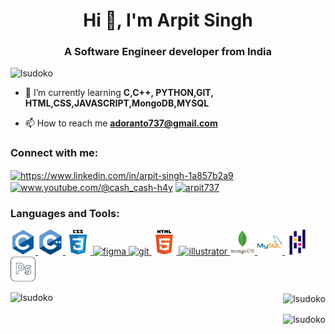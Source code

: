 
<h1 align="center">Hi 👋, I'm Arpit Singh</h1>
<h3 align="center">A Software Engineer developer from India</h3>

<p align="left"> <img src="https://komarev.com/ghpvc/?username=lsudoko&label=Profile%20views&color=0e75b6&style=flat" alt="lsudoko" /> </p>

- 🌱 I’m currently learning **C,C++, PYTHON,GIT, HTML,CSS,JAVASCRIPT,MongoDB,MYSQL**

- 📫 How to reach me **adoranto737@gmail.com**
<imag align="right" alt="coding" width ="400" src="https://cdn.dribbble.com/users/1162077/screenshots/3848914/programmer.gif">

</p>
<h3 align="left">Connect with me:</h3>
<p align="left">
<a href="https://linkedin.com/in/https://www.linkedin.com/in/arpit-singh-1a857b2a9" target="blank"><img align="center" src="https://raw.githubusercontent.com/rahuldkjain/github-profile-readme-generator/master/src/images/icons/Social/linked-in-alt.svg" alt="https://www.linkedin.com/in/arpit-singh-1a857b2a9" height="30" width="40" /></a>
<a href="https://www.youtube.com/c/www.youtube.com/@cash_cash-h4y" target="blank"><img align="center" src="https://raw.githubusercontent.com/rahuldkjain/github-profile-readme-generator/master/src/images/icons/Social/youtube.svg" alt="www.youtube.com/@cash_cash-h4y" height="30" width="40" /></a>
<a href="https://www.leetcode.com/arpit737" target="blank"><img align="center" src="https://raw.githubusercontent.com/rahuldkjain/github-profile-readme-generator/master/src/images/icons/Social/leet-code.svg" alt="arpit737" height="30" width="40" /></a>
</p>

<h3 align="left">Languages and Tools:</h3>
<p align="left"> <a href="https://www.cprogramming.com/" target="_blank" rel="noreferrer"> <img src="https://raw.githubusercontent.com/devicons/devicon/master/icons/c/c-original.svg" alt="c" width="40" height="40"/> </a> <a href="https://www.w3schools.com/cpp/" target="_blank" rel="noreferrer"> <img src="https://raw.githubusercontent.com/devicons/devicon/master/icons/cplusplus/cplusplus-original.svg" alt="cplusplus" width="40" height="40"/> </a> <a href="https://www.w3schools.com/css/" target="_blank" rel="noreferrer"> <img src="https://raw.githubusercontent.com/devicons/devicon/master/icons/css3/css3-original-wordmark.svg" alt="css3" width="40" height="40"/> </a> <a href="https://www.figma.com/" target="_blank" rel="noreferrer"> <img src="https://www.vectorlogo.zone/logos/figma/figma-icon.svg" alt="figma" width="40" height="40"/> </a> <a href="https://git-scm.com/" target="_blank" rel="noreferrer"> <img src="https://www.vectorlogo.zone/logos/git-scm/git-scm-icon.svg" alt="git" width="40" height="40"/> </a> <a href="https://www.w3.org/html/" target="_blank" rel="noreferrer"> <img src="https://raw.githubusercontent.com/devicons/devicon/master/icons/html5/html5-original-wordmark.svg" alt="html5" width="40" height="40"/> </a> <a href="https://www.adobe.com/in/products/illustrator.html" target="_blank" rel="noreferrer"> <img src="https://www.vectorlogo.zone/logos/adobe_illustrator/adobe_illustrator-icon.svg" alt="illustrator" width="40" height="40"/> </a> <a href="https://www.mongodb.com/" target="_blank" rel="noreferrer"> <img src="https://raw.githubusercontent.com/devicons/devicon/master/icons/mongodb/mongodb-original-wordmark.svg" alt="mongodb" width="40" height="40"/> </a> <a href="https://www.mysql.com/" target="_blank" rel="noreferrer"> <img src="https://raw.githubusercontent.com/devicons/devicon/master/icons/mysql/mysql-original-wordmark.svg" alt="mysql" width="40" height="40"/> </a> <a href="https://pandas.pydata.org/" target="_blank" rel="noreferrer"> <img src="https://raw.githubusercontent.com/devicons/devicon/2ae2a900d2f041da66e950e4d48052658d850630/icons/pandas/pandas-original.svg" alt="pandas" width="40" height="40"/> </a> <a href="https://www.photoshop.com/en" target="_blank" rel="noreferrer"> <img src="https://raw.githubusercontent.com/devicons/devicon/master/icons/photoshop/photoshop-line.svg" alt="photoshop" width="40" height="40"/> </a> </p>

<p><img align="left" src="https://github-readme-stats.vercel.app/api/top-langs?username=lsudoko&show_icons=true&locale=en&layout=compact" alt="lsudoko" /></p>

<p>&nbsp;<img align="center" src="https://github-readme-stats.vercel.app/api?username=lsudoko&show_icons=true&locale=en" alt="lsudoko" /></p>

<p><img align="center" src="https://github-readme-streak-stats.herokuapp.com/?user=lsudoko&" alt="lsudoko" /></p>
